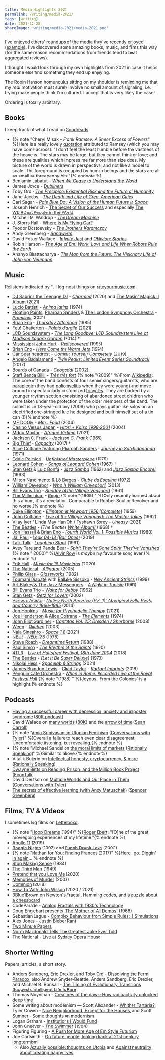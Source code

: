 ```yaml
---
title: Media Highlights 2021
permalink: /writing/media-2021/
tags: [writing]
date: 2021-12-28
shareImage: 'writing/media-2021/media-2021.png'
---
```

I've enjoyed others' roundups of the media they've recently enjoyed ([example](http://lukemuehlhauser.com/media-diet-for-q3-2021/)). I've discovered some amazing books, music, and films this way (for the same reason recommendations from friends tend to beat aggregated reviews).

I thought I would look through my own highlights from 2021 in case it helps someone else find something they end up enjoying.

The Robin Hanson homunculus sitting on my shoulder is reminding me that my *real* motivation must surely involve no small amount of signaling, i.e. trying make people think I'm cultured. I accept that is very likely the case!

Ordering is totally arbitrary.

## Books

I keep track of what I read on [Goodreads](https://www.goodreads.com/user/show/38695642-fin-moorhouse).

- {% note "Cheryl Misak - [*Frank Ramsey: A Sheer Excess of Powers*](https://www.goodreads.com/book/show/52950063-frank-ramsey)" %}Here is a really lovely <a href='https://www.goodreads.com/quotes/787508-i-don-t-feel-the-least-humble-before-the-vastness-of'>quotation</a> attributed to Ramsey (which you may have come across): "I don't feel the least humble before the vastness of the heavens. The stars may be large, but they cannot think or love; and these are qualities which impress me far more than size does. My picture of the world is drawn in perspective, and not like a model to scale. The foreground is occupied by human beings and the stars are all as small as threepenny bits."{% endnote %}
- Benjamin Labatut - *[When We Cease to Understand the World](https://www.goodreads.com/book/show/53972214-when-we-cease-to-understand-the-world)*
- James Joyce - [*Dubliners*](https://www.goodreads.com/book/show/11012.Dubliners)
- Toby Ord - [*The Precipice: Existential Risk and the Future of Humanity*](https://www.goodreads.com/book/show/50485582-the-precipice)
- Jane Jacobs - [*The Death and Life of Great American Cities*](https://www.goodreads.com/book/show/30833.The_Death_and_Life_of_Great_American_Cities)
- Carl Sagan - [*Pale Blue Dot: A Vision of the Human Future in Space*](https://www.goodreads.com/book/show/61663.Pale_Blue_Dot)
- Joseph Henrich - [The Secret of Our Success](https://www.goodreads.com/book/show/25761655-the-secret-of-our-success) and especially [The WEIRDest People in the World](https://www.goodreads.com/book/show/51710349-the-weirdest-people-in-the-world)
- Mitchell M. Waldrop - [*The Dream Machine*](https://press.stripe.com/the-dream-machine)
- J. Storrs Hall - [Where Is My Flying Car?](https://press.stripe.com/where-is-my-flying-car)
- Fyodor Dostoevsky - [*The Brothers Karamazov*](https://www.goodreads.com/book/show/4935.The_Brothers_Karamazov)
- Andy Greenberg - [*Sandworm*](https://www.goodreads.com/book/show/41436213-sandworm)
- David Foster Wallace - [*Infinite Jest*](https://www.goodreads.com/book/show/6759.Infinite_Jest) and [*Oblivion: Stories*](https://www.goodreads.com/book/show/6749.Oblivion)
- Robin Hanson - [*The Age of Em: Work, Love and Life When Robots Rule the Earth*](https://www.goodreads.com/book/show/26831944-the-age-of-em)
- Ananyo Bhattacharya - [*The Man from the Future: The Visionary Life of John von Neumann*](https://www.goodreads.com/book/show/56155133-the-man-from-the-future)

## Music

Relistens indicated by †. I log most things on [rateyourmusic.com](https://rateyourmusic.com/~finm).

- [DJ Sabrina the Teenage DJ](https://rateyourmusic.com/artist/dj-sabrina-the-teenage-dj) - *[Charmed](https://rateyourmusic.com/release/album/dj-sabrina-the-teenage-dj/charmed/)* (2020) and [The Makin' Magick II Album](https://rateyourmusic.com/release/album/dj-sabrina-the-teenage-dj/the-makin-magick-ii-album/) (2021)
- [Lucio Battisti](https://rateyourmusic.com/artist/lucio_battisti) - *[Anima latina](https://rateyourmusic.com/release/album/lucio-battisti/anima-latina/)* (1974)
- [Floating Points](https://rateyourmusic.com/artist/floating-points), [Pharoah Sanders](https://rateyourmusic.com/artist/pharoah_sanders) & [The London Symphony Orchestra](https://rateyourmusic.com/artist/london-symphony-orchestra) - *[Promises](https://rateyourmusic.com/release/album/floating-points-pharoah-sanders-and-the-london-symphony-orchestra/promises/)* (2021)
- [Brian Eno](https://rateyourmusic.com/artist/brian-eno) - *[Thursday Afternoon](https://rateyourmusic.com/release/album/brian-eno/thursday-afternoon/)* (1985)
- [Feu! Chatterton](https://rateyourmusic.com/artist/feu-chatterton) - *[Palais d'argile](https://rateyourmusic.com/release/album/feu-chatterton/palais-dargile/)* (2021)
- [LCD Soundsystem](https://rateyourmusic.com/artist/lcd-soundsystem) - *[The Long Goodbye: LCD Soundsystem Live at Madison Square Garden](https://rateyourmusic.com/release/album/lcd-soundsystem/the-long-goodbye-lcd-soundsystem-live-at-madison-square-garden/)* (2014) †
- [Mississippi John Hurt](https://rateyourmusic.com/artist/mississippi-john-hurt) - *[Rediscovered](https://rateyourmusic.com/release/comp/mississippi-john-hurt/rediscovered/)*  (1998)
- [Brian Eno](https://rateyourmusic.com/artist/brian-eno) - *[Here Come the Warm Jets](https://rateyourmusic.com/release/album/eno/here-come-the-warm-jets/)* (1974)
- [Car Seat Headrest](https://rateyourmusic.com/artist/car-seat-headrest) - *[Commit Yourself Completely](https://rateyourmusic.com/release/album/car-seat-headrest/commit-yourself-completely/)* (2019)
- [Angelo Badalamenti](https://rateyourmusic.com/artist/angelo-badalamenti) - *[Twin Peaks: Limited Event Series Soundtrack](https://rateyourmusic.com/release/album/angelo-badalamenti/twin-peaks-limited-event-series-soundtrack/)* (2017)
- [Boards of Canada](https://rateyourmusic.com/artist/boards-of-canada) - *[Geogaddi](https://rateyourmusic.com/release/album/boards-of-canada/geogaddi/)* (2002)
- [Staff Benda Bilili](https://rateyourmusic.com/artist/staff_benda_bilili) - *[Très très fort](https://rateyourmusic.com/release/album/staff_benda_bilili/tres_tres_fort/)* {% note "(2009)" %}From [Wikipedia](https://en.wikipedia.org/wiki/Staff_Benda_Bilili): The core of the band consists of four senior singers/guitarists, who are [paraplegic](https://en.wikipedia.org/wiki/Paraplegia) (they had [poliomyelitis](https://en.wikipedia.org/wiki/Poliomyelitis) when they were young) and move around in spectacularly customized [tricycles](https://en.wikipedia.org/wiki/Tricycle). They are backed by a younger rhythm section consisting of abandoned street children who were taken under the protection of the older members of the band. The soloist is an 18-year-old boy (2009) who plays guitar-like solos on an electrified one-stringed [lute](https://en.wikipedia.org/wiki/Lute) he designed and built himself out of a tin can (!){% endnote %}
- [MF DOOM](https://rateyourmusic.com/artist/mf-doom) - *[Mm.. Food](https://rateyourmusic.com/release/album/mf-doom/mm-food/)* (2004)
- [Casino Versus Japan](https://rateyourmusic.com/artist/casino-versus-japan) - *[Hitori + Kaiso 1998-2001](https://rateyourmusic.com/release/album/casino-versus-japan/hitori-kaiso-1998-2001/)* (2004)
- [Mdou Moctar](https://rateyourmusic.com/artist/mdou-moctar) - *[Afrique Victime](https://rateyourmusic.com/release/album/mdou-moctar/afrique-victime/)* (2021)
- [Jackson C. Frank](https://rateyourmusic.com/artist/jackson_c__frank) - *[Jackson C. Frank](https://rateyourmusic.com/release/album/jackson-c-frank/jackson-c-frank/)* (1965)
- [Big Thief](https://rateyourmusic.com/artist/big-thief) - *[Capacity](https://rateyourmusic.com/release/album/big-thief/capacity/)*  (2017) †
- [Alice Coltrane featuring Pharoah Sanders](https://rateyourmusic.com/artist/alice-coltrane) - *[Journey in Satchidananda](https://rateyourmusic.com/release/album/alice-coltrane-featuring-pharoah-sanders/journey-in-satchidananda/)* (1971)
- [Eddie Palmieri](https://rateyourmusic.com/artist/eddie-palmieri) - *[Unfinished Masterpiece](https://rateyourmusic.com/release/album/eddie-palmieri/unfinished-masterpiece/)* (1975)
- [Leonard Cohen](https://rateyourmusic.com/artist/leonard-cohen) - *[Songs of Leonard Cohen](https://rateyourmusic.com/release/album/leonard-cohen/songs-of-leonard-cohen/)* (1967) †
- [Stan Getz](https://rateyourmusic.com/artist/stan-getz) & [Luiz Bonfá](https://rateyourmusic.com/artist/luiz_bonfa) - *[Jazz Samba](https://rateyourmusic.com/release/album/stan-getz-charlie-byrd/jazz-samba/)*   (1962) and *[Jazz Samba Encore!](https://rateyourmusic.com/release/album/stan-getz-luiz-bonfa/jazz-samba-encore/)* (1963)
- [Milton Nascimento](https://rateyourmusic.com/artist/milton-nascimento) & [Lô Borges](https://rateyourmusic.com/artist/lo-borges) - *[Clube da Esquina](https://rateyourmusic.com/release/album/milton-nascimento-lo-borges/clube-da-esquina/)* (1972)
- [William Onyeabor](https://rateyourmusic.com/artist/william-onyeabor) - *[Who Is William Onyeabor?](https://rateyourmusic.com/release/comp/william-onyeabor/who-is-william-onyeabor/)* (2013)
- [Bill Evans Trio](https://rateyourmusic.com/artist/bill-evans) - *[Sunday at the Village Vanguard](https://rateyourmusic.com/release/album/bill-evans-trio/sunday-at-the-village-vanguard/)* (1961)
- [The Millennium](https://rateyourmusic.com/artist/the-millennium) - *[Begin](https://rateyourmusic.com/release/album/the-millennium/begin/)* {% note "(1968) " %}Only recently learned about this album, it's a revelation. Comparable to Rubber Soul or Revolver and no worse.{% endnote %}
- [Duke Ellington](https://rateyourmusic.com/artist/duke-ellington) - *[Ellington at Newport 1956 (Complete)](https://rateyourmusic.com/release/album/duke-ellington/ellington-at-newport-1956-complete-2/)* (1956)
- [John Coltrane](https://rateyourmusic.com/artist/john-coltrane) - *[Live at the Village Vanguard: The Master Takes](https://rateyourmusic.com/release/comp/john_coltrane/live_at_the_village_vanguard__the_master_takes/)* (1962)
- Vijay Iyer /  Linda May Han Oh / Tyshawn Sorey - *[Uneasy](https://rateyourmusic.com/release/album/vijay-iyer-linda-may-han-oh-tyshawn-sorey/uneasy/)* (2021)
- [The Beatles](https://rateyourmusic.com/artist/the-beatles) - *[The Beatles [White Album\]](https://rateyourmusic.com/release/album/the-beatles/the-beatles-white-album/)* (1968) †
- [Jon Hassell](https://rateyourmusic.com/artist/jon-hassell) & [Brian Eno](https://rateyourmusic.com/artist/brian-eno) - *[Fourth World Vol. 1: Possible Musics](https://rateyourmusic.com/release/album/jon-hassell-brian-eno/fourth-world-vol-1-possible-musics/)* (1980)
- [Jai Paul](https://rateyourmusic.com/artist/jai-paul) - *[Leak 04-13 (Bait Ones)](https://rateyourmusic.com/release/album/jai-paul/leak-04-13-bait-ones/)* (2019)
- [Talk Talk](https://rateyourmusic.com/artist/talk-talk) - *[Laughing Stock](https://rateyourmusic.com/release/album/talk-talk/laughing-stock/)* (1991)
- Avey Tare and Panda Bear - *[Spirit They're Gone Spirit They've Vanished](https://rateyourmusic.com/release/album/avey-tare-and-panda-bear/spirit-theyre-gone-spirit-theyve-vanished-3/)* {% note "(2000)" %}[Alvin Row](https://www.youtube.com/watch?v=XTRGYz17E5U) is *maybe* my favourite song ever.{% endnote %}
- [Erik Hall](https://rateyourmusic.com/artist/erik-hall) - *[Music for 18 Musicians](https://rateyourmusic.com/release/album/erik-hall/music-for-18-musicians/)* (2020)
- [The National](https://rateyourmusic.com/artist/the-national) - *[Alligator](https://rateyourmusic.com/release/album/the-national/alligator/)* (2005)
- [Philip Glass](https://rateyourmusic.com/artist/philip-glass) - *[Glassworks](https://rateyourmusic.com/release/album/philip-glass/glassworks/)* (1982)
- [Toumani Diabaté](https://rateyourmusic.com/artist/toumani-diabate) with [Ballaké Sissoko](https://rateyourmusic.com/artist/ballake-sissoko) - *[New Ancient Strings](https://rateyourmusic.com/release/album/toumani-diabate-with-ballake-sissoko/new-ancient-strings/)* (1999)
- [Art Blakey & The Jazz Messengers](https://rateyourmusic.com/artist/art-blakey) - *[A Night in Tunisia](https://rateyourmusic.com/release/album/art_blakey_and_the_jazz_messengers/a_night_in_tunisia_f9/)* (1961)
- [Bill Evans Trio](https://rateyourmusic.com/artist/bill-evans) - *[Waltz for Debby](https://rateyourmusic.com/release/album/bill-evans-trio/waltz-for-debby/)* (1962)
- [Stan Getz](https://rateyourmusic.com/artist/stan-getz) - *[Getz for Lovers](https://rateyourmusic.com/release/comp/stan-getz/getz-for-lovers/)* (2002)
- [Various Artists](https://rateyourmusic.com/artist/various-artists) - *[Native North America (Vol. 1): Aboriginal Folk, Rock, and Country 1966–1985](https://rateyourmusic.com/release/comp/various-artists/native-north-america-vol-1-aboriginal-folk-rock-and-country-1966–1985/)* (2014)
- [Jon Hopkins](https://rateyourmusic.com/artist/jon-hopkins) - *[Music for Psychedelic Therapy](https://rateyourmusic.com/release/album/jon-hopkins/music-for-psychedelic-therapy/)*   (2021)
- [Joe Henderson](https://rateyourmusic.com/artist/joe-henderson) & [Alice Coltrane](https://rateyourmusic.com/artist/alice-coltrane) - *[The Elements](https://rateyourmusic.com/release/album/joe-henderson-alice-coltrane/the-elements/)* (1974)
- [John Eliot Gardiner](https://rateyourmusic.com/artist/john_eliot_gardiner) - *[Cantatas Vol. 25: Dresden / Sherborne](https://rateyourmusic.com/release/album/john-eliot-gardiner/cantatas-vol-25-dresden-sherborne/)* (2008)
- [Ween](https://rateyourmusic.com/artist/ween) - *[Quebec](https://rateyourmusic.com/release/album/ween/quebec/)* (2003)
- [Nala Sinephro](https://rateyourmusic.com/artist/nala-sinephro) - *[Space 1.8](https://rateyourmusic.com/release/album/nala-sinephro/space-1_8/)* (2021)
- [NEU!](https://rateyourmusic.com/artist/neu) - *[NEU! '75](https://rateyourmusic.com/release/album/neu/neu-75/)* (1975)
- [Steve Roach](https://rateyourmusic.com/artist/steve_roach) - *[Dreamtime Return](https://rateyourmusic.com/release/album/steve-roach/dreamtime-return/)* (1988)
- [Paul Simon](https://rateyourmusic.com/artist/paul-simon) - *[The Rhythm of the Saints](https://rateyourmusic.com/release/album/paul-simon/the-rhythm-of-the-saints/)* (1990)
- [4TLR](https://rateyourmusic.com/artist/four-tet) - *[Live at Hultsfred Festival, 18th June 2004](https://rateyourmusic.com/release/album/4tlr/live-at-hultsfred-festival-18th-june-2004/)* (2018)
- [The Beatles](https://rateyourmusic.com/artist/the-beatles) - *[Let It Be [Super Deluxe\]](https://rateyourmusic.com/release/album/the-beatles/let-it-be-87/)* (1970)
- [Nikolaj Hess](https://rateyourmusic.com/artist/nikolaj-hess) - *[Spacelab & Strings](https://rateyourmusic.com/release/album/nikolaj-hess/spacelab-and-strings/)* (2021)
- [James Brandon Lewis](https://rateyourmusic.com/artist/james_brandon_lewis) - [Chad Taylor](https://rateyourmusic.com/artist/chad-taylor) - *[Radiant Imprints](https://rateyourmusic.com/release/album/james-brandon-lewis-chad-taylor/radiant-imprints/)* (2018)
- [Penguin Cafe Orchestra](https://rateyourmusic.com/artist/penguin-cafe-orchestra) - *[When in Rome: Recorded Live at the Royal Festival Hall](https://rateyourmusic.com/release/album/penguin-cafe-orchestra/when-in-rome-recorded-live-at-the-royal-festival-hall/)* {% note "(1988) " %}Joyous. 'From the Colonies' is a highlight.{% endnote %}

## Podcasts

- [Having a successful career with depression, anxiety and imposter syndrome](https://80000hours.org/podcast/episodes/depression-anxiety-imposter-syndrome/) ([80K podcast](https://80000hours.org/podcast/))
- David Wallace on [many worlds](https://80000hours.org/podcast/episodes/david-wallace-many-worlds-theory-of-quantum-mechanics/) ([80K](https://80000hours.org/podcast/)) and the [arrow of time](https://www.preposterousuniverse.com/podcast/2021/08/02/158-david-wallace-on-the-arrow-of-time/) ([Sean Carroll](https://www.preposterousuniverse.com/podcast/))
- {% note "[Amia Srinivasan on Utopian Feminism](https://conversationswithtyler.com/episodes/amia-srinivasan/) ([Conversations with Tyler](https://conversationswithtyler.com))" %}Overall a failure to reach even clear disagreement. Uncomfortable listening, but revealing.{% endnote %}
- {% note "Michael Sandel on [the moral limits of markets](http://rationallyspeakingpodcast.org/episode-247-the-moral-limits-of-markets-the-problem-with-meritocracy-michael-sandel/) ([Rationally Speaking](http://rationallyspeakingpodcast.org))" %}Similar to above.{% endnote %}
- Vitalik Buterin on [Intellectual honesty, cryptocurrency, & more](http://rationallyspeakingpodcast.org/253-intellectual-honesty-cryptocurrency-more-vitalik-buterin/) ([Rationally Speaking](http://rationallyspeakingpodcast.org))
- [Dwayne Betts on Reading, Prison, and the Million Book Project](https://www.econtalk.org/dwayne-betts-on-reading-prison-and-the-million-book-project/) ([EconTalk](https://www.econtalk.org/))
- David Deutsch on [Multiple Worlds and Our Place in Them](https://conversationswithtyler.com/episodes/david-deutsch/) ([Conversations with Tyler](https://conversationswithtyler.com))
- [The secrets of effective learning (with Andy Matuschak)](https://podcasts.apple.com/us/podcast/the-secrets-of-effective-learning-with-andy-matuschak/id1535406429?i=1000530422993) ([Spencer Greenberg](https://clearerthinkingpodcast.com/))

## Films, TV & Videos

I sometimes log films on [Letterboxd](https://letterboxd.com/finm/films/by/date/).

- {% note "[Hoop Dreams](https://letterboxd.com/film/hoop-dreams/) (1994)" %}<a href='https://www.rogerebert.com/roger-ebert/the-great-american-documentary'>Roger Ebert</a>: "[O]ne of the great moviegoing experiences of my lifetime."{% endnote %}
- [Apollo 11](https://letterboxd.com/film/apollo-11-2019/) (2019)
- [Boogie Nights](https://letterboxd.com/film/boogie-nights/) (1997) and [Punch Drunk Love](https://letterboxd.com/film/punch-drunk-love/) (2002)
- {% note "[Nathan for You: Finding Frances](https://letterboxd.com/film/nathan-for-you-finding-frances/) (2017)" %}<a href='https://www.youtube.com/watch?v=fc7cYfox91k'>Here I go. Diggin' in again</a>...{% endnote %}
- [Stop Making Sense](https://letterboxd.com/film/stop-making-sense/) (1984)
- [The Third Man](https://letterboxd.com/film/the-third-man/) (1949)
- [Pretend that you Love Me](https://youtu.be/enazxSimfm0) (2020)
- [Memories of Murder](https://letterboxd.com/film/memories-of-murder/) (2003)
- [Dominion](https://letterboxd.com/film/dominion-2018/) (2018)
- [How To With John Wilson](https://en.wikipedia.org/wiki/How_To_with_John_Wilson) (2020 / 2021)
- 3Blue1Brown on [Newton's Fractal](https://www.youtube.com/watch?v=-RdOwhmqP5s), [Hamming](https://www.youtube.com/watch?v=X8jsijhllIA) [codes](https://www.youtube.com/watch?v=b3NxrZOu_CE), and a puzzle [about a chessboard](https://www.youtube.com/watch?v=wTJI_WuZSwE&t=71s)
- CodeParade - [Analog Fractals with 1930's Technology](https://youtu.be/Pv26QAOcb6Q)
- Doug Englebart presents ['The Mother of All Demos'](https://youtu.be/yJDv-zdhzMY) (1968)
- Sebastian Lague - [Complex Behaviour from Simple Rules: 3 Simulations](https://youtu.be/kzwT3wQWAHE)
- Alex Jones - [Justin Bieber Rant](https://www.youtube.com/watch?v=_t3POfNbx6M&list=FL0i2I3RE2dAtNnpgTlkxVsQ)
- [Two Minute Papers](https://www.youtube.com/channel/UCbfYPyITQ-7l4upoX8nvctg)
- [Norm Macdonald Tells The Greatest Joke Ever Told](https://youtu.be/1-MJy7w69EU)
- The National - [Live at Sydney Opera House](https://www.youtube.com/watch?v=uWd0EWKpH94&list=FL0i2I3RE2dAtNnpgTlkxVsQ&index=28&t=2508s)

## Shorter Writing

Papers, articles, a short story.

- Anders Sandberg, Eric Drexler, and Toby Ord - [Dissolving the Fermi Paradox](https://arxiv.org/abs/1806.02404); also Andrew Snyder-Beattie, Anders Sandberg, Eric Drexler, and Michael B. Bonsall - [The Timing of Evolutionary Transitions Suggests Intelligent Life is Rare](https://www.liebertpub.com/doi/full/10.1089/ast.2019.2149)
- Thomas Moynihan - [Creatures of the dawn: How radioactivity unlocked deep time](https://www.bbc.com/future/article/20210929-creatures-of-the-dawn-how-radioactivity-unlocked-deep-time)
- Some writing about modernism — Scott Alexander - [Whither Tartaria?](https://astralcodexten.substack.com/p/whither-tartaria), Tyler Cowen - [Nice Neighborhood, Except for the Houses](https://www.bloomberg.com/opinion/articles/2021-10-05/urban-design-why-can-t-we-build-nice-neighborhoods-anymore?srnd=premium&sref=XgZBm7li), and Scott Sumner - [Some thoughts on modernism](https://www.econlib.org/some-random-thoughts-on-modernism/)
- Logan Graham - [Institutions I Would Fund](http://logangraham.xyz/blog/Institutions-I-Would-Fund)
- John Cheever - [The Swimmer](https://www.newyorker.com/magazine/1964/07/18/the-swimmer) (1964)
- Figuring Figuring - [A Push for More Age of Em Style Futurism](https://figuringfiguring.com/2020/06/15/a-push-for-more-age-of-em-style-futurism/)
- Joe Carlsmith - [On future people, looking back at 21st century longtermism](https://handsandcities.com/2021/03/22/on-future-people-looking-back-at-21st-century-longtermism/)
  - Also [Actually possible: thoughts on Utopia](https://handsandcities.com/2021/01/18/actually-possible-thoughts-on-utopia/) and [Against neutrality about creating happy lives](https://handsandcities.com/2021/03/14/against-neutrality-about-creating-happy-lives/)
